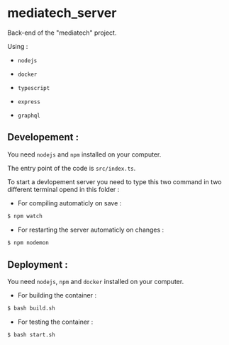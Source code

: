 # mediatech_server

Back-end of the "mediatech" project.

Using :

- `nodejs`

- `docker`

- `typescript`

- `express`

- `graphql`

## Developement :

You need `nodejs` and `npm` installed on your computer.

The entry point of the code is `src/index.ts`.

To start a devlopement server you need to type this two command in two different terminal opend in this folder :

- For compiling automaticly on save :

```sh
$ npm watch
```

- For restarting the server automaticly on changes :

```sh
$ npm nodemon
```

## Deployment :

You need `nodejs`, `npm` and `docker` installed on your computer.

- For building the container :

```sh
$ bash build.sh
```

- For testing the container :

```
$ bash start.sh
```
